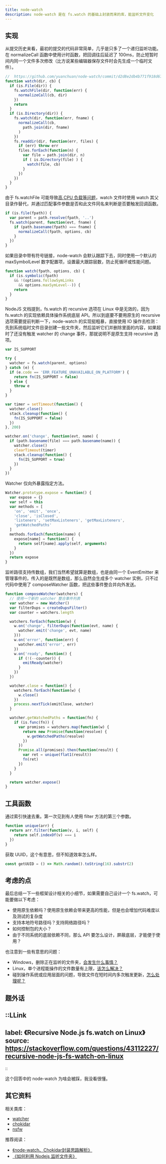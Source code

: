 ```yaml
---
title: node-watch
description: node-watch 是在 fs.watch 的基础上封装而来的库，能监听文件变化
---
```


## 实现

从提交历史来看，最初的提交的代码非常简单，几乎是只多了一个递归监听功能。在 normalizeCall 函数中使用计时函数，把回调往后延迟了 100ms，防止短暂时间内同一个文件多次修改（比方说某些编辑器保存文件时会先生成一个临时文件）。

```js
//  https://github.com/yuanchuan/node-watch/commit/d2d8e2db4b771f918d67d261708752d8eb5c17b3
function watch(dir, cb) {
  if (is.File(dir)) {
    fs.watchFile(dir, function(err) {
      normalizeCall(cb, dir)
    })
    return
  }
  if (is.Directory(dir)) {
    fs.watch(dir, function(err, fname) {
      normalizeCall(cb,  
        path.join(dir, fname)
      )
    })
    fs.readdir(dir, function(err, files) {
      if (err) throw err
      files.forEach(function(n) { 
        var file = path.join(dir, n)
        if ( is.Directory(file) ) {
          watch(file, cb)
        }
      })
    })     
  }
} 
```

由于 fs.watchFile 可能导致[高 CPU 负载等问题](https://nodejs.org/api/fs.html#fs_fs_watchfile_filename_options_listener)，watch 文件时使用 watch 其父目录作替代，并通过匹配事件参数是否和此文件同名来判断是否要触发回调函数。

```js
if (is.file(fpath)) {
  var parent = path.resolve(fpath, '..')
  fs.watch(parent, function(evt, fname) {
    if (path.basename(fpath) === fname) {
      normalizeCall(fpath, options, cb)
    }
  })
} 
```

如果目录中带有符号链接，node-watch 会默认跟踪下去，同时使用一个默认的 maxSymbolLevel 数字配置项，设置最大跟踪层数，防止死循环或性能问题。

```js
function watch(fpath, options, cb) {
  if (is.symbolic(fpath) 
    && !(options.followSymLinks 
      && options.maxSymLevel--)) {
    return
  }
}
```

NodeJS 文档提到，fs.watch 的 recursive 选项在 Linux 中是无效的，因为 fs.watch 的实现依赖具体操作系统底层 API。所以到底要不要用原生的 recursive 选项需要提前判断一下，node-watch 的实现挺粗暴，直接使用 IO 操作去检测：先到系统临时文件目录创建一些文件夹，然后监听它们并删除里面的内容，如果超时了还没有触发 watcher 的 change 事件，那就说明不是原生支持 recursive 选项。

```js
var IS_SUPPORT

try {
  watcher = fs.watch(parent, options)
} catch (e) {
  if (e.code == 'ERR_FEATURE_UNAVAILABLE_ON_PLATFORM') {
    return fn(IS_SUPPORT = false)
  } else {
    throw e
  }
}

var timer = setTimeout(function() {
  watcher.close()
  stack.cleanup(function() {
    fn(IS_SUPPORT = false)
  })
}, 200)

watcher.on('change', function(evt, name) {
  if (path.basename(file) === path.basename(name)) {
    watcher.close()
    clearTimeout(timer)
    stack.cleanup(function() {
      fn(IS_SUPPORT = true)
    })
  }
})
```

Watcher 仅向外暴露指定方法。

```js
Watcher.prototype.expose = function() {
  var expose = {}
  var self = this
  var methods = [
    'on', 'emit', 'once',
    'close', 'isClosed',
    'listeners', 'setMaxListeners', 'getMaxListeners',
    'getWatchedPaths'
  ]
  methods.forEach(function(name) {
    expose[name] = function() {
      return self[name].apply(self, arguments)
    }
  })
  return expose
}
```

监听路径支持传数组，我们当然希望就算是数组，也是由同一个 EventEmitter 来管理事件的，传入的是既然是数组，那么自然会生成多个 watcher 实例，只不过代码中使用了 composeWatcher 函数，把这些事件整合并向外发送。

```js
function composeWatcher(watchers) {
  // 使用一个新的 watcher 整合事件列表
  var watcher = new Watcher()
  var filterDups = createDupsFilter()
  var counter = watchers.length

  watchers.forEach(function(w) {
    w.on('change', filterDups(function(evt, name) {
      watcher.emit('change', evt, name)
    }))
    w.on('error', function(err) {
      watcher.emit('error', err)
    })
    w.on('ready', function() {
      if (!(--counter)) {
        emitReady(watcher)
      }
    })
  })

  watcher.close = function() {
    watchers.forEach(function(w) {
      w.close()
    })
    process.nextTick(emitClose, watcher)
  }

  watcher.getWatchedPaths = function(fn) {
    if (is.func(fn)) {
      var promises = watchers.map(function(w) {
        return new Promise(function(resolve) {
          w.getWatchedPaths(resolve)
        })
      })
      Promise.all(promises).then(function(result) {
        var ret = unique(flat1(result))
        fn(ret)
      })
    }
  }

  return watcher.expose()
}
```

## 工具函数

通过索引快速去重。第一次见到有人使用 filter 方法的第三个参数。

```js
function unique(arr) {
  return arr.filter(function(v, i, self) {
    return self.indexOf(v) === i
  })
}
```

获取 UUID，这个有意思，但不知道效率怎么样。

```js
const getUUID = () => Math.random().toString(16).substr(2)
```

## 考虑的点

最后总结一下一些框架设计相关的小细节，如果需要自己设计一个 fs.watch，可能要做以下考虑：

* 使用原生依赖吗？使用原生依赖会带来更高的性能，但是也会增加代码难度以及测试的复杂度
* 支持本地符号路径吗？支持网络路径吗？
* 如何控制包的大小？
* 由于不同系统的底层依赖不同，那么 API 要怎么设计，屏蔽底层，才能便于使用？

也注意到一些有意思的问题：

* Windows，删除正在监听的文件夹，[会发生什么事情？](https://github.com/nodejs/node/issues/31702)
* Linux，单个进程能操作的文件数量有上限，[该怎么解决？](https://github.com/nodejs/node-v0.x-archive/issues/2479)
* 碰到操作系统或应用层面的问题，导致文件在短时间内多次触发更新，[怎么处理呢？](https://github.com/yuanchuan/node-watch/blob/4cac915ab7cb5cc6a95263712e9def1004c35f78/lib/watch.js#L68)

## 题外话

::LLink
---
label: 《Recursive Node.js fs.watch on Linux》
source: https://stackoverflow.com/questions/43112227/recursive-node-js-fs-watch-on-linux
---
::

这个回答中的 node-watch 为啥会被踩，我没看很懂。

## 其它资料

相关类库：

* [watcher](https://www.npmjs.com/package/watcher)
* [chokidar](https://github.com/paulmillr/chokidar)
* [nsfw](https://github.com/Axosoft/nsfw)

推荐阅读：

* [《node-watch、Chokidar封装思路解析》](https://juejin.cn/post/7000262974430511117)
* [《如何利用 Nodejs 监听文件夹》](https://www.jianshu.com/p/09dae09457fa)
